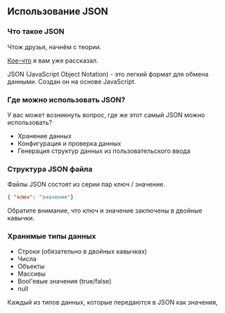 ## Использование JSON

### Что такое JSON

Чтож друзья, начнём с теории. 

[Кое-что](https://github.com/TheFantomKiller420/CLEO-Redux-rus-local/blob/master/readme.md#json) я вам уже рассказал. 

JSON (JavaScript Object Notation) - это легкий формат для обмена данными. Создан он на основе JavaScript. 

### Где можно использовать JSON? 

У вас может возникнуть вопрос, где же этот самый JSON можно использовать? 

- Хранение данных
- Конфигурация и проверка данных
- Генерация структур данных из пользовательского ввода

### Структура JSON файла

Файлы JSON состоят из серии пар ключ / значение.

```json
{ "ключ": "значение"}
```

Обратите внимание, что ключ и значение заключены в двойные кавычки.

### Хранимые типы данных

- Строки (обязательно в двойных кавычках)
- Числа
- Объекты
- Массивы
- Bool'евые значения (true/false)
- null

Каждый из типов данных, которые передаются в JSON как значения, будет поддерживать свой собственный синтаксис, к примеру строки будут заключены в двойные кавычки, а числа не будут. 

Пример:

```json
{
  "имя": "Глеб", 
  "возраст": 13,
  "друзья": ["Савелий", "Николай"], 
  "адрес":{
    "улица": "Пушкина", 
    "Дом": "Колотушкина"
  }, 
  "программист": true, 
  "питомцы": null
}
```

В этом примере я показал вам всё возможные хранимые типы данных. 

Когда вы работаете с JSON, вы можете также встретить JSON как объект или строку в контексте программы. Если ваш JSON-объект находится в файле `.js` - он, вероятно, будет в переменной. Тогда наш пример будет выглядеть так:

```js
let contacts = {
  имя: "Глеб", 
  возраст: 13,
  друзья: ["Савелий", "Николай"], 
  адрес:{
    улица: "Пушкина", 
    дом: "Колотушкина"
  }, 
  программист: true, 
  питомцы: null
}
```

Также допускается что JSON объекты можно записывать к одну строку. 

Вот как наш пример выглядел бы, если бы он был записан в строку:

```json
{"имя": "Глеб", "возраст": 13, "друзья": ["Савелий", "Николай"], "адрес":{ "улица": "Пушкина", "дом": "Колотушкина" }, "программист": true, "питомцы": null}
```

Это ни чем не будет отличаться от нашего первого примера, но согласитесь в таком коде проще запутаться и он менее элегантный. 

А вот если наш JSON объект имеет внутри себя не много, а к примеру одно или два значения, то такая запись вполне уместна, вот например:

```json
{"имя": "Глеб", "возраст": 13}
```

Согласитесь, ведь такая запись много места не занимает и смотрится вполне лаконично. 

### Использование JSON в JavaScript

Хорошо скажите вы, про JSON ты нам рассказал, мы поняли, но мы сюда скрипты писать пришли, а не документацию читатьчитать, нам практику подавай. 

Ну чтож, слушайте. 

В JavaScript существует объект JSON и у него есть 2 метода: JSON.stringify() и JSON.parse() вот о них я вам прямо сейчас и расскажу. 

#### Метод JSON.stringify()

Метод JSON.stringify() преобразует объект JavaScript в строку JSON. Строки имеют малый вес и поэтому очень полезны при передаче данных. 

Давайте вернем наш предыдущий пример и назначим метод JSON.stringify() переменной s. Мы передаём объект наших контактов в функцию:

```js
let contacts = {
  имя: "Глеб", 
  возраст: 13,
  друзья: ["Савелий", "Николай"], 
  адрес:{
    улица: "Пушкина", 
    дом: "Колотушкина"
  }, 
  программист: true, 
  питомцы: null
}
let s = JSON.stringify(contacts);
```

Если мы теперь посмотрим на s в консоли, то увидим доступный нам JSON в виде строки, а не объекта:

```js
'{"имя": "Глеб", "возраст": 13, "друзья": ["Савелий", "Николай"], "адрес":{ "улица": "Пушкина", "дом": "Колотушкина" }, "программист": true, "питомцы": null}'
```

Метод JSON.stringify() позволяет нам преобразовывать объекты в строки. Чтобы сделать обратное, мы используем метод JSON.parse().

#### Метод JSON.parse()

Чтобы преобразовать строку обратно в функцию, мы используем встроенную функцию JSON.parse(), чтобы декодировать строку.

```js
let contacts = JSON.parse(s);
```

#### Считывание элемента из JSON объекта

Считывание происходит с помощью данной команды:

```js
contacts.имя // Глеб
contacts.адрес.дом // Колотушкина
```
